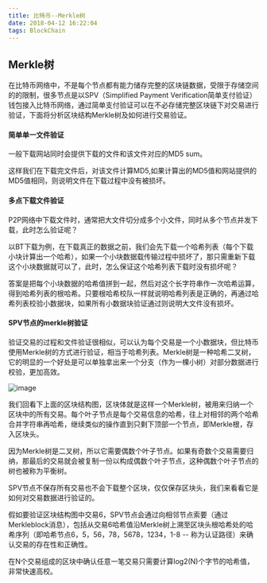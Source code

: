 ```yaml
---
title: 比特币--Merkle树
date: 2018-04-12 16:22:04
tags: BlockChain
---
```


## Merkle树
在比特币网络中，不是每个节点都有能力储存完整的区块链数据，受限于存储空间的的限制，很多节点是以SPV（Simplified Payment Verification简单支付验证）钱包接入比特币网络，通过简单支付验证可以在不必存储完整区块链下对交易进行验证，下面将分析区块结构Merkle树及如何进行交易验证。

#### 简单单一文件验证
一般下载网站同时会提供下载的文件和该文件对应的MD5 sum。

这样我们在下载完文件后，对该文件计算MD5,如果计算出的MD5值和网站提供的MD5值相同，则说明文件在下载过程中没有被损坏。

#### 多点下载文件验证
P2P网络中下载文件时，通常把大文件切分成多个小文件，同时从多个节点并发下载，此时怎么验证呢？

以BT下载为例，在下载真正的数据之前，我们会先下载一个哈希列表（每个下载小块计算出一个哈希），如果一个小块数据载传输过程中损坏了，那只需重新下载这个小块数据就可以了，此时，怎么保证这个哈希列表下载时没有损坏呢？

答案是把每个小块数据的哈希值拼到一起，然后对这个长字符串作一次哈希运算，得到哈希列表的根哈希。只要根哈希校队一样就说明哈希列表是正确的，再通过哈希列表校验小数据块，如果所有小数据块验证通过则说明大文件没有损坏。

#### SPV节点的merkle树验证
验证交易的过程和文件验证很相似，可以认为每个交易是一个小数据块，但比特币使用Merkle树的方式进行验证，相当于哈希列表。Merkle树是一种哈希二叉树，它的明显的一个好处是可以单独拿出来一个分支（作为一棵小树）对部分数据进行校验，更加高效。

![image](https://note.youdao.com/yws/api/personal/file/FFAEB4B50FAA451E9B0CC8C7CF2C4C40?method=download&shareKey=0afa888916c4ee0258adf37f04258a50)

我们回看下上面的区块结构图，区块体就是这样一个Merkle树，被用来归纳一个区块中的所有交易。每个叶子节点是每个交易信息的哈希，往上对相邻的两个哈希合并字符串再哈希，继续类似的操作直到只剩下顶部一个节点，即Merkle根，存入区块头。

因为Merkle树是二叉树，所以它需要偶数个叶子节点。如果有奇数个交易需要归纳，那最后的交易就会被复制一份以构成偶数个叶子节点，这种偶数个叶子节点的树也被称为平衡树。

SPV节点不保存所有交易也不会下载整个区块，仅仅保存区块头，我们来看看它是如何对交易数据进行验证的。

假如要验证区块结构图中交易6，SPV节点会通过向相邻节点索要（通过Merkleblock消息），包括从交易6哈希值沿Merkle树上溯至区块头根哈希处的哈希序列（即哈希节点6，5，56，78，5678，1234，1-8 -- 称为认证路径）来确认交易的存在性和正确性。

在N个交易组成的区块中确认任意一笔交易只需要计算log2(N)个字节的哈希值，非常快速高校。